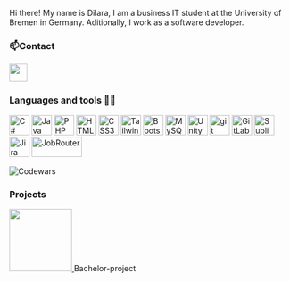 Hi there! My name is Dilara, I am a business IT student at the University of Bremen in Germany. Aditionally, I work as a software developer.

### 📫Contact

<p align="left"> <a href="https://www.linkedin.com/in/zeynep-dilara-de%C4%9Ferliyurt-633699217/" target="_blank" rel="noreferrer"><img src="https://raw.githubusercontent.com/danielcranney/readme-generator/main/public/icons/socials/linkedin.svg" width="32" height="32" /></a></p>

### Languages and tools 👩‍💻

<a href="https://docs.microsoft.com/en-us/dotnet/csharp/" target="_blank" rel="noreferrer"><img src="https://raw.githubusercontent.com/danielcranney/readme-generator/main/public/icons/skills/csharp-colored.svg" width="36" height="36" alt="C#" /></a> <a href="https://www.oracle.com/java/" target="_blank" rel="noreferrer"><img src="https://raw.githubusercontent.com/danielcranney/readme-generator/main/public/icons/skills/java-colored.svg" width="36" height="36" alt="Java" /></a>
<a href="https://www.php.net/" target="_blank" rel="noreferrer"><img src="https://raw.githubusercontent.com/danielcranney/readme-generator/main/public/icons/skills/php-colored.svg" width="36" height="36" alt="PHP" /></a>
<a href="https://developer.mozilla.org/en-US/docs/Glossary/HTML5" target="_blank" rel="noreferrer"><img src="https://raw.githubusercontent.com/danielcranney/readme-generator/main/public/icons/skills/html5-colored.svg" width="36" height="36" alt="HTML5" /></a>
<a href="https://www.w3.org/TR/CSS/#css" target="_blank" rel="noreferrer"><img src="https://raw.githubusercontent.com/danielcranney/readme-generator/main/public/icons/skills/css3-colored.svg" width="36" height="36" alt="CSS3" /></a>
<a href="https://tailwindcss.com/" target="_blank" rel="noreferrer"><img src="https://raw.githubusercontent.com/danielcranney/readme-generator/main/public/icons/skills/tailwindcss-colored.svg" width="36" height="36" alt="TailwindCSS" /></a>
<a href="https://getbootstrap.com/" target="_blank" rel="noreferrer"><img src="https://raw.githubusercontent.com/danielcranney/readme-generator/main/public/icons/skills/bootstrap-colored.svg" width="36" height="36" alt="Bootstrap" /></a>
<a href="https://www.mysql.com/" target="_blank" rel="noreferrer"><img src="https://raw.githubusercontent.com/danielcranney/readme-generator/main/public/icons/skills/mysql-colored.svg" width="36" height="36" alt="MySQL" /></a> <a href="https://unity.com" target="_blank" rel="noreferrer"><img src="https://user-images.githubusercontent.com/107054085/203184091-696b6081-8768-4908-9570-e8c0fbc1daca.svg" width="36" height="36" alt="Unity" /></a>
<a href="https://git-scm.com/" target="_blank" rel="noreferrer"><img src="https://user-images.githubusercontent.com/107054085/203184918-a7561a58-5b6a-48f9-8b14-c9b45775f16b.svg" width="36" height="36" alt="git" /></a>
<a href="[https://git-scm.com/](https://about.gitlab.com/)" target="_blank" rel="noreferrer"><img src="https://user-images.githubusercontent.com/107054085/203185141-1c27ca90-8ca4-4d7d-8746-4fea02d3b6c9.svg" width="36" height="36" alt="GitLab" /></a>
<a href="https://www.sublimetext.com/" target="_blank" rel="noreferrer"><img src="https://user-images.githubusercontent.com/107054085/203185722-ee7ca03e-7375-4950-bd20-9f2f349e507c.svg" width="36" height="36" alt="Sublime Text" /></a>
<a href="https://www.atlassian.com/software/jira" target="_blank" rel="noreferrer"><img src="https://www.vectorlogo.zone/logos/atlassian_jira/atlassian_jira-icon.svg" width="36" height="36" alt="Jira" /></a>
<a href="https://www.jobrouter.com/en/" target="_blank" rel="noreferrer"><img src="https://user-images.githubusercontent.com/107054085/203187969-42d2b126-5036-41e4-89ca-96f8778ffdc5.svg" width="90" height="36" alt="JobRouter" /></a>
</p>
<img alt="Codewars" src= "https://img.shields.io/badge/Codewars-B1361E?style=for-the-badge&logo=Codewars">

### Projects

<a href="https://see.uni-bremen.de/" target="_blank">
<img src="https://see.uni-bremen.de/wp-content/uploads/2021/02/see_logo-250x95.png" style="width:7rem">
</a>
 Bachelor-project
